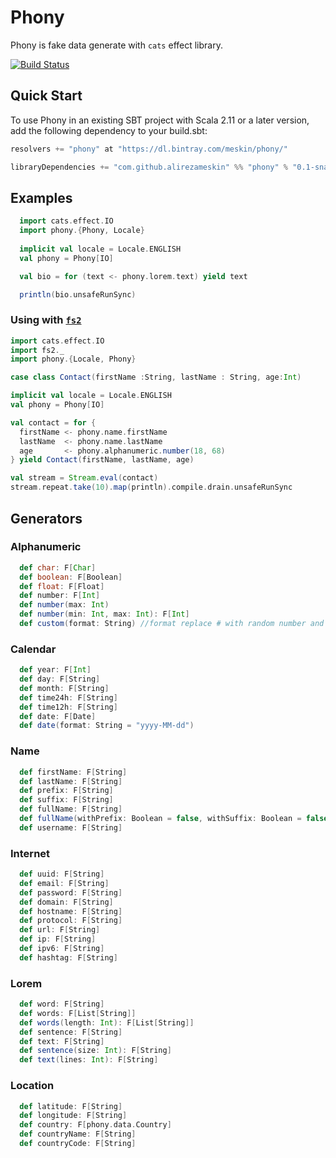Phony
==========

Phony is fake data generate with `cats` effect library.

[![Build Status](https://travis-ci.com/alirezameskin/``alaki.svg?token=37jaimBVvHpuikyqcM5g&branch=master)](https://travis-ci.com/alirezameskin/phony)


## Quick Start

To use Phony in an existing SBT project with Scala 2.11 or a later version, add the following dependency to your build.sbt:

```scala
resolvers += "phony" at "https://dl.bintray.com/meskin/phony/"

libraryDependencies += "com.github.alirezameskin" %% "phony" % "0.1-snapshot"
```

## Examples

```scala
  import cats.effect.IO
  import phony.{Phony, Locale}
  
  implicit val locale = Locale.ENGLISH
  val phony = Phony[IO]

  val bio = for (text <- phony.lorem.text) yield text

  println(bio.unsafeRunSync)
```

### Using with [`fs2`](https://fs2.io/)

```scala
import cats.effect.IO
import fs2._
import phony.{Locale, Phony}

case class Contact(firstName :String, lastName : String, age:Int)

implicit val locale = Locale.ENGLISH
val phony = Phony[IO]

val contact = for {
  firstName <- phony.name.firstName
  lastName  <- phony.name.lastName
  age       <- phony.alphanumeric.number(18, 68)
} yield Contact(firstName, lastName, age)

val stream = Stream.eval(contact)
stream.repeat.take(10).map(println).compile.drain.unsafeRunSync

```

## Generators

### Alphanumeric

```scala
  def char: F[Char]
  def boolean: F[Boolean]
  def float: F[Float]
  def number: F[Int]
  def number(max: Int)
  def number(min: Int, max: Int): F[Int]
  def custom(format: String) //format replace # with random number and replace ? with random character
```

### Calendar 

```scala
  def year: F[Int]
  def day: F[String]
  def month: F[String]
  def time24h: F[String]
  def time12h: F[String]
  def date: F[Date]
  def date(format: String = "yyyy-MM-dd")
```  

### Name

```scala
  def firstName: F[String]
  def lastName: F[String]
  def prefix: F[String]
  def suffix: F[String]
  def fullName: F[String]
  def fullName(withPrefix: Boolean = false, withSuffix: Boolean = false): F[String]
  def username: F[String]
```

### Internet

```scala
  def uuid: F[String]
  def email: F[String]
  def password: F[String]
  def domain: F[String]
  def hostname: F[String]
  def protocol: F[String]
  def url: F[String]
  def ip: F[String]
  def ipv6: F[String]
  def hashtag: F[String]
```

### Lorem

```scala
  def word: F[String]
  def words: F[List[String]]
  def words(length: Int): F[List[String]]
  def sentence: F[String]
  def text: F[String]
  def sentence(size: Int): F[String]
  def text(lines: Int): F[String]
```


### Location

```scala
  def latitude: F[String]
  def longitude: F[String]
  def country: F[phony.data.Country]
  def countryName: F[String]
  def countryCode: F[String]
```

